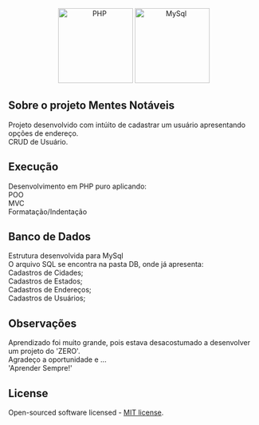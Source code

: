 <div align="center">
    <a href="https://php.net"><img alt="PHP" src="https://www.php.net/images/logos/new-php-logo.svg" width="150"></a> 
    <a href="https://www.mysql.com"><img alt="MySql" src="https://labs.mysql.com/common/logos/mysql-logo.svg" width="150"></a>
</div>

## Sobre o projeto Mentes Notáveis

Projeto desenvolvido com intúito de cadastrar um usuário apresentando opções de endereço.<br>
CRUD de Usuário.

## Execução

Desenvolvimento em PHP puro aplicando:<br>
POO<br>
MVC<br>
Formatação/Indentação

## Banco de Dados

Estrutura desenvolvida para MySql<br>
O arquivo SQL se encontra na pasta DB, onde já apresenta:<br>
Cadastros de Cidades;<br>
Cadastros de Estados;<br>
Cadastros de Endereços;<br>
Cadastros de Usuários;

## Observações

Aprendizado foi muito grande, pois estava desacostumado a desenvolver um projeto do 'ZERO'.<br>
Agradeço a oportunidade e ...<br>
'Aprender Sempre!'

## License

Open-sourced software licensed - [MIT license](https://opensource.org/licenses/MIT).
